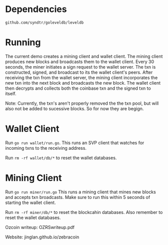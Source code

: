 Dependencies
============
`github.com/syndtr/goleveldb/leveldb`

Running
=======
The current demo creates a mining client and wallet client.  The mining client
produces new blocks and broadcasts them to the wallet client.  Every 30 seconds,
the miner initiates a sign request to the wallet server. The txn is constructed,
signed, and broadcast to its the wallet client's peers.  After receiving the txn
from the wallet server, the mining client incorporates the new txn into the next
block and broadcasts the new block.  The wallet client then decrypts and 
collects both the coinbase txn and the signed txn to itself.

Note: Currently, the txn's aren't properly removed the the txn pool, but will
also not be added to sucessive blocks. So for now they are begign.

Wallet Client
=====================

Run `go run wallet/run.go`.
This runs an SVP client that watches for incoming txns to the receiving address.

Run `rm -rf wallet/db/*` to reset the wallet databases.

Mining Client
=====================

Run `go run miner/run.go`
This runs a mining client that mines new blocks and accepts txn broadcasts.
Make sure to run this within 5 seconds of starting the wallet client.

Run `rm -rf miner/db/*` to reset the blockcahin databases. Also remember to
reset the wallet databases.

Ozcoin writeup: OZRSwriteup.pdf

Website: jinglan.github.io/zebracoin